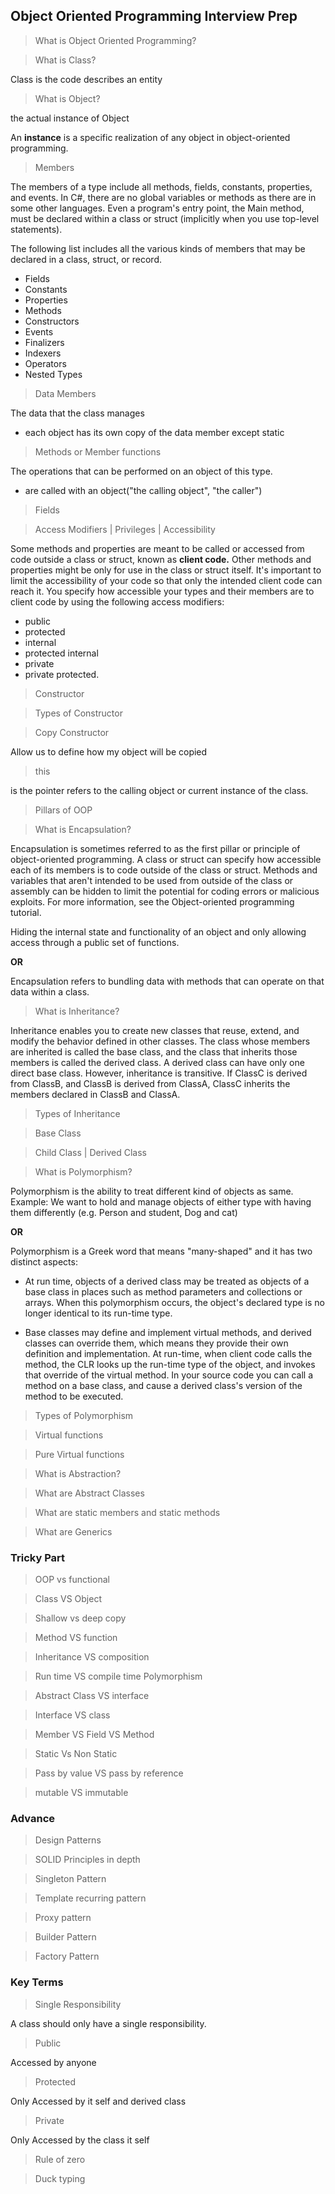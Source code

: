 ## Object Oriented Programming Interview Prep

> What is Object Oriented Programming?

> What is Class?

Class is the code describes an entity

> What is Object?

the actual instance of Object

An **instance** is a specific realization of any object in object-oriented programming.

> Members

The members of a type include all methods, fields, constants, properties, and events. In C#, there are no global variables or methods as there are in some other languages. Even a program's entry point, the Main method, must be declared within a class or struct (implicitly when you use top-level statements).

The following list includes all the various kinds of members that may be declared in a class, struct, or record.

- Fields
- Constants
- Properties
- Methods
- Constructors
- Events
- Finalizers
- Indexers
- Operators
- Nested Types

> Data Members

The data that the class manages

- each object has its own copy of the data member except static

> Methods or Member functions

The operations that can be performed on an object of this type.

- are called with an object("the calling object", "the caller")


> Fields

> Access Modifiers | Privileges | Accessibility

Some methods and properties are meant to be called or accessed from code outside a class or struct, known as **client code.** Other methods and properties might be only for use in the class or struct itself. It's important to limit the accessibility of your code so that only the intended client code can reach it. You specify how accessible your types and their members are to client code by using the following access modifiers:

- public
- protected
- internal
- protected internal
- private
- private protected.

> Constructor

> Types of Constructor

> Copy Constructor

Allow us to define how my object will be copied

> this

is the pointer refers to the calling object or current instance of the class.

> Pillars of OOP

> What is Encapsulation?

Encapsulation is sometimes referred to as the first pillar or principle of object-oriented programming. A class or struct can specify how accessible each of its members is to code outside of the class or struct. Methods and variables that aren't intended to be used from outside of the class or assembly can be hidden to limit the potential for coding errors or malicious exploits. For more information, see the Object-oriented programming tutorial.


Hiding the internal state and functionality of an object and only allowing access through a public set of functions.


**OR**

Encapsulation refers to bundling data with methods that can operate on that data within a class.



> What is Inheritance?

Inheritance enables you to create new classes that reuse, extend, and modify the behavior defined in other classes. The class whose members are inherited is called the base class, and the class that inherits those members is called the derived class. A derived class can have only one direct base class. However, inheritance is transitive. If ClassC is derived from ClassB, and ClassB is derived from ClassA, ClassC inherits the members declared in ClassB and ClassA.


> Types of Inheritance

> Base Class

> Child Class | Derived Class

> What is Polymorphism?

Polymorphism is the ability to treat different kind of objects as same.
Example: We want to hold and manage objects of either type with having them differently (e.g. Person and student, Dog and cat)

**OR**

Polymorphism is a Greek word that means "many-shaped" and it has two distinct aspects:

- At run time, objects of a derived class may be treated as objects of a base class in places such as method parameters and collections or arrays. When this polymorphism occurs, the object's declared type is no longer identical to its run-time type.

- Base classes may define and implement virtual methods, and derived classes can override them, which means they provide their own definition and implementation. At run-time, when client code calls the method, the CLR looks up the run-time type of the object, and invokes that override of the virtual method. In your source code you can call a method on a base class, and cause a derived class's version of the method to be executed.

> Types of Polymorphism

> Virtual functions

> Pure Virtual functions

> What is Abstraction?

> What are Abstract Classes


> What are static members and static methods 

> What are Generics


### Tricky Part

> OOP vs functional

> Class VS Object

> Shallow vs deep copy

> Method VS function

> Inheritance VS composition

> Run time VS compile time Polymorphism

> Abstract Class VS interface

> Interface VS class

> Member VS Field VS Method

> Static Vs Non Static

> Pass by value VS pass by reference

> mutable VS immutable


### Advance

> Design Patterns

> SOLID Principles in depth

> Singleton Pattern

> Template recurring pattern

> Proxy pattern

> Builder Pattern

> Factory Pattern
 

### Key Terms

> Single Responsibility

A class should only have a single responsibility.

> Public 

Accessed by anyone

> Protected

Only Accessed by it self and derived class

> Private

Only Accessed by the class it self


> Rule of zero

> Duck typing
